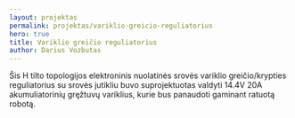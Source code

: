 ```yaml
---
layout: projektas
permalink: projektas/variklio-greicio-reguliatorius
hero: true
title: Variklio greičio reguliatorius
author: Darius Vozbutas
---
```

Šis H tilto topologijos elektroninis nuolatinės srovės variklio
greičio/krypties reguliatorius su srovės jutikliu buvo suprojektuotas valdyti
14.4V 20A akumuliatorinių gręžtuvų variklius, kurie bus panaudoti gaminant
ratuotą robotą.
